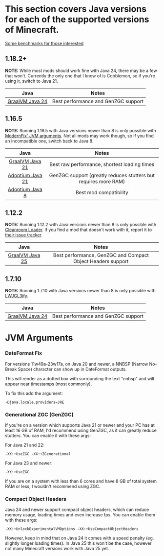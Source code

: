 # This section covers Java versions for each of the supported versions of Minecraft.

[Some benchmarks for those interested](java-benchmarks.md)

## 1.18.2+

**NOTE:** While most mods should work fine with Java 24, there may be a few that won't. Currently the only one that I know of is Cobblemon, so if you're using it, switch to Java 21.

| Java | Notes |
|:---:|:---:|
| [GraalVM Java 24](https://www.graalvm.org/downloads/) | Best performance and GenZGC support |

## 1.16.5

**NOTE:** Running 1.16.5 with Java versions newer than 8 is only possible with [ModernFix' JVM arguments](https://github.com/embeddedt/ModernFix/wiki/1.16---required-arguments-for-Java-17). Not all mods may work though, so if you find an incompatible one, switch back to Java 8.

| Java | Notes |
|:---:|:---:|
| [GraalVM Java 21](https://www.graalvm.org/downloads/) | Best raw performance, shortest loading times |
| [Adoptium Java 21](https://adoptium.net/temurin/releases/?version=21&package=jre) | GenZGC support (greatly reduces stutters but requires more RAM) |
| [Adoptium Java 8](https://adoptium.net/temurin/releases/?version=8&package=jre) | Best mod compatibility |

## 1.12.2

**NOTE:** Running 1.12.2 with Java versions newer than 8 is only possible with [Cleanroom Loader](https://github.com/CleanroomMC/Cleanroom). If you find a mod that doesn't work with it, report it to [their issue tracker](https://github.com/CleanroomMC/Cleanroom/issues).

| Java | Notes |
|:---:|:---:|
| [GraalVM Java 25](https://github.com/graalvm/oracle-graalvm-ea-builds/releases) | Best performance, GenZGC and Compact Object Headers support |

## 1.7.10

**NOTE:** Running 1.7.10 with Java versions newer than 8 is only possible with [LWJGL3ify](https://modrinth.com/mod/lwjgl3ify).

| Java | Notes |
|:---:|:---:|
| [GraalVM Java 24](https://www.graalvm.org/downloads/) | Best performance and GenZGC support |

# JVM Arguments

### DateFormat Fix

For versions 11w49a-23w17a, on Java 20 and newer, a NNBSP (Narrow No-Break Space) character can show up in DateFormat outputs.

This will render as a dotted box with surrounding the text "nnbsp" and will appear near timestamps (most commonly).

To fix this add the argument:

``
-Djava.locale.providers=JRE
``

### Generational ZGC (GenZGC)

If you're on a version which supports Java 21 or newer and your PC has at least 16 GB of RAM, I'd recommend using GenZGC, as it can greatly reduce stutters. You can enable it with these args:

For Java 21 and 22:

``
-XX:+UseZGC -XX:+ZGenerational
``

For Java 23 and newer: 

``
-XX:+UseZGC
``

If you are on a system with less than 6 cores and have 8 GB of total system RAM or less, I wouldn't recommend using ZGC.

### Compact Object Headers

Java 24 and newer support compact object headers, which can reduce memory usage, loading times and even increase fps. You can enable them with these args: 

``
-XX:+UnlockExperimentalVMOptions -XX:+UseCompactObjectHeaders
``

However, keep in mind that on Java 24 it comes with a speed penalty (eg. slightly longer loading times). In Java 25 this won't be the case, however not many Minecraft versions work with Java 25 yet.
